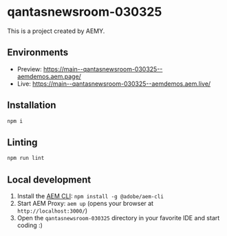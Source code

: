 # qantasnewsroom-030325

This is a project created by AEMY.

## Environments

- Preview: https://main--qantasnewsroom-030325--aemdemos.aem.page/
- Live: https://main--qantasnewsroom-030325--aemdemos.aem.live/

## Installation

```sh
npm i
```

## Linting

```sh
npm run lint
```

## Local development

1. Install the [AEM CLI](https://github.com/adobe/helix-cli): `npm install -g @adobe/aem-cli`
1. Start AEM Proxy: `aem up` (opens your browser at `http://localhost:3000/`)
1. Open the `qantasnewsroom-030325` directory in your favorite IDE and start coding :)